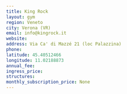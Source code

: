 ```yaml
---
title: King Rock
layout: gym
region: Veneto
city: Verona (VR)
email: info@kingrock.it
website: 
address: Via Ca' di Mazzé 21 (loc Palazzina)
phone: 
latitude: 45.40512466
longitude: 11.02188873
annual_fee: 
ingress_price: 
structures: 
monthly_subscription_price: None
---
```


